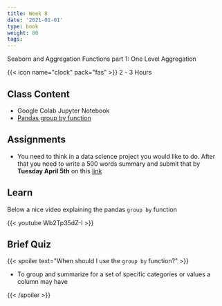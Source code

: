 ```yaml
---
title: Week 8
date: '2021-01-01'
type: book
weight: 80
tags: 
---
```


Seaborn and Aggregation Functions part 1: One Level Aggregation

<!--more-->

{{< icon name="clock" pack="fas" >}}  2 - 3 Hours

## Class Content

- Google Colab Jupyter Notebook
- [Pandas group by function](https://pandas.pydata.org/docs/reference/api/pandas.DataFrame.groupby.html)

## Assignments

- You need to think in a data science project you would like to do. After that you need to write a 500 words summary and submit that by **Tuesday April 5th** on this [link](https://docs.google.com/forms/d/e/1FAIpQLScMJy7-hT-nl5rtBvQ8bvgeHUGuxdkfszsC-SGgQsI5VJEQpg/viewform?usp=sf_link)

## Learn

Below a nice video explaining the pandas `group by` function

{{< youtube Wb2Tp35dZ-I >}}


## Brief Quiz

{{< spoiler text="When should I use the `group by` function?" >}}

- To group and summarize for a set of specific categories or values a column may have

{{< /spoiler >}}





